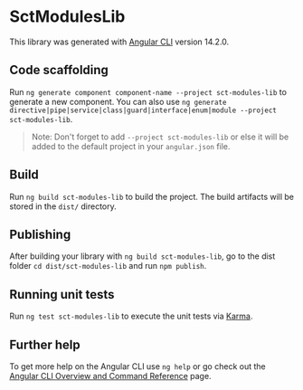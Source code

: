 # SctModulesLib

This library was generated with [Angular CLI](https://github.com/angular/angular-cli) version 14.2.0.

## Code scaffolding

Run `ng generate component component-name --project sct-modules-lib` to generate a new component. You can also use `ng generate directive|pipe|service|class|guard|interface|enum|module --project sct-modules-lib`.
> Note: Don't forget to add `--project sct-modules-lib` or else it will be added to the default project in your `angular.json` file. 

## Build

Run `ng build sct-modules-lib` to build the project. The build artifacts will be stored in the `dist/` directory.

## Publishing

After building your library with `ng build sct-modules-lib`, go to the dist folder `cd dist/sct-modules-lib` and run `npm publish`.

## Running unit tests

Run `ng test sct-modules-lib` to execute the unit tests via [Karma](https://karma-runner.github.io).

## Further help

To get more help on the Angular CLI use `ng help` or go check out the [Angular CLI Overview and Command Reference](https://angular.io/cli) page.
